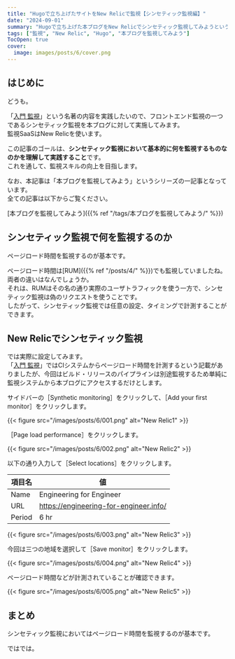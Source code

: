 ```yaml
---
title: "Hugoで立ち上げたサイトをNew Relicで監視【シンセティック監視編】"
date: "2024-09-01"
summary: "Hugoで立ち上げた本ブログをNew Relicでシンセティック監視してみようというお話"
tags: ["監視", "New Relic", "Hugo", "本ブログを監視してみよう"]
TocOpen: true
cover:
  image: images/posts/6/cover.png
---
```


## はじめに

どうも。

「[入門 監視](https://www.oreilly.co.jp/books/9784873118642/)」という名著の内容を実践したいので、フロントエンド監視の一つであるシンセティック監視を本ブログに対して実施してみます。  
監視SaaSはNew Relicを使います。

この記事のゴールは、**シンセティック監視において基本的に何を監視するものなのかを理解して実践すること**です。  
これを通して、監視スキルの向上を目指します。

なお、本記事は「本ブログを監視してみよう」というシリーズの一記事となっています。  
全ての記事は以下からご覧ください。

[本ブログを監視してみよう]({{% ref "/tags/本ブログを監視してみよう/" %}})

## シンセティック監視で何を監視するのか

ページロード時間を監視するのが基本です。

ページロード時間は[RUM]({{% ref "/posts/4/" %}})でも監視していましたね。  
両者の違いはなんでしょうか。  
それは、RUMはその名の通り実際のユーザトラフィックを使う一方で、シンセティック監視は偽のリクエストを使うことです。  
したがって、シンセティック監視では任意の設定、タイミングで計測することができます。

## New Relicでシンセティック監視

では実際に設定してみます。  
「[入門 監視](https://www.oreilly.co.jp/books/9784873118642/)」ではCIシステムからページロード時間を計測するという記載がありましたが、今回はビルド・リリースのパイプラインは別途監視するため単純に監視システムから本ブログにアクセスするだけとします。

サイドバーの［Synthetic monitoring］をクリックして、［Add your first monitor］をクリックします。

{{< figure src="/images/posts/6/001.png" alt="New Relic1" >}}

［Page load performance］をクリックします。

{{< figure src="/images/posts/6/002.png" alt="New Relic2" >}}

以下の通り入力して［Select locations］をクリックします。

| 項目名  | 値                                     |
| ------ | -------------------------------------- |
| Name   | Engineering for Engineer               |
| URL    | https://engineering-for-engineer.info/ |
| Period | 6 hr                                   |

{{< figure src="/images/posts/6/003.png" alt="New Relic3" >}}

今回は三つの地域を選択して［Save monitor］をクリックします。

{{< figure src="/images/posts/6/004.png" alt="New Relic4" >}}

ページロード時間などが計測されていることが確認できます。

{{< figure src="/images/posts/6/005.png" alt="New Relic5" >}}

## まとめ

シンセティック監視においてはページロード時間を監視するのが基本です。

ではでは。
